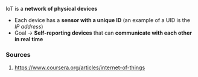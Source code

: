 IoT is a **network of physical devices**
* Each device has a **sensor with a unique ID** (an example of a UID is the _IP address_)
* Goal -> **Self-reporting devices** that can **communicate with each other in real time**
### Sources
1. https://www.coursera.org/articles/internet-of-things